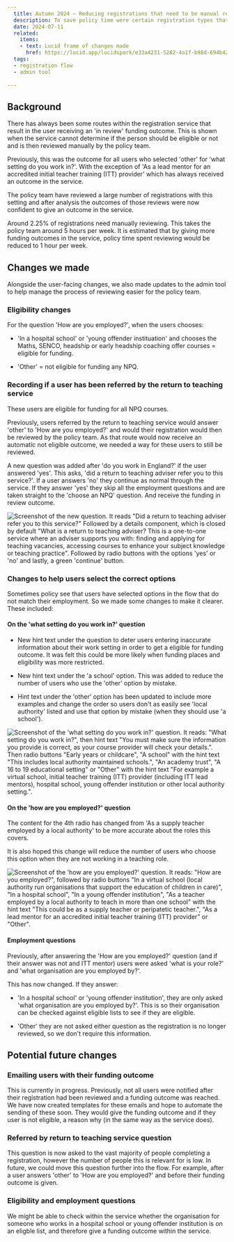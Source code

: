 ```yaml
---
  title: Autumn 2024 – Reducing registrations that need to be manual reviewed   
  description: To save policy time were certain registration types that could now receive their funding outcome within the service. 
  date: 2024-07-11
  related:
    items:
    - text: Lucid frame of changes made
      href: https://lucid.app/lucidspark/e33a4231-5282-4a1f-b98d-694b4295d6cc/edit?view_items=z~2kQ7904z5N&invitationId=inv_31cc941f-c63c-4ac5-95fc-2775e26969fc 
  tags:
  - registration flow
  - admin tool  
     
---
```


## Background

There has always been some routes within the registration service that result in the user receiving an 'in review' funding outcome. This is shown when the service cannot determine if the person should be eligible or not and is then reviewed manually by the policy team. 

Previously, this was the outcome for all users who selected 'other' for 'what setting do you work in?'. With the exception of 'As a lead mentor for an accredited initial teacher training (ITT) provider' which has always received an outcome in the service. 

The policy team have reviewed a large number of registrations with this setting and after analysis the outcomes of those reviews were now confident to give an outcome in the service. 

Around 2.25% of registrations need manually reviewing. This takes the policy team around 5 hours per week. It is estimated that by giving more funding outcomes in the service, policy time spent reviewing would be reduced to 1 hour per week. 

## Changes we made 

Alongside the user-facing changes, we also made updates to the admin tool to help manage the process of reviewing easier for the policy team. 

### Eligibility changes 

For the question 'How are you employed?', when the users chooses: 

- 'In a hospital school' or 'young offender instituation' and chooses the Maths, SENCO, headship or early headship coaching offer courses = eligible for funding. 

- 'Other' = not eligible for funding any NPQ. 

### Recording if a user has been referred by the return to teaching service

These users are eligible for funding for all NPQ courses. 

Previously, users referred by the return to teaching service would answer 'other' to 'How are you employed?' and would their registration would then be reviewed by the policy team. As that route would now receive an automatic not eligible outcome, we needed a way for these users to still be reviewed. 

A new question was added after 'do you work in England?' if the user answered 'yes'. This asks, 'did a return to teaching adviser refer you to this service?'. If a user answers 'no' they continue as normal through the service. If they answer 'yes' they skip all the employment questions and are taken straight to the 'choose an NPQ' question. And receive the funding in review outcome. 

![Screenshot of the new question. It reads "Did a return to teaching adviser refer you to this service?" Followed by a details component, which is closed by default "What is a return to teaching adviser? This is a one-to-one service where an adviser supports you with: finding and applying for teaching vacancies, accessing courses to enhance your subject knowledge or teaching practice". Followed by radio buttons with the options 'yes' or 'no' and lastly, a green 'continue' button.](/register-for-an-npq/2024-07-11-reviewed-registrations/referred-by-rtta.png)

### Changes to help users select the correct options 

Sometimes policy see that users have selected options in the flow that do not match their employment. So we made some changes to make it clearer. These included: 

#### On the 'what setting do you work in?' question

- New hint text under the question to deter users entering inaccurate information about their work setting in order to get a eligible for funding outcome. It was felt this could be more likely when funding places and eligibility was more restricted. 

- New hint text under the 'a school' option. This was added to reduce the number of users who use the 'other' option by mistake. 

- Hint text under the 'other' option has been updated to include more examples and change the order so users don't as easily see 'local authority' listed and use that option by mistake (when they should use 'a school'). 

![Screenshot of the 'what setting do you work in?' question. It reads: "What setting do you work in?", then hint text "You must make sure the information you provide is correct, as your course provider will check your details.". Then radio buttons "Early years or childcare", "A school" with the hint text "This includes local authority maintained schools.", "An academy trust", "A 16 to 19 educational setting" or "Other" with the hint text "For example a virtual school, initial teacher training (ITT) provider (including ITT lead mentors), hospital school, young offender institution or other local authority setting.".](/register-for-an-npq/2024-07-11-reviewed-registrations/setting-question.png)

#### On the 'how are you employed?' question

The content for the 4th radio has changed from 'As a supply teacher employed by a local authority' to be more accurate about the roles this covers. 

It is also hoped this change will reduce the number of users who choose this option when they are not working in a teaching role.  

![Screenshot of the 'how are you employed?' question. It reads: "How are you employed?", followed by radio buttons "In a virtual school (local authority run organisations that support the education of children in care)", "In a hospital school", "In a young offender institution", "As a teacher employed by a local authority to teach in more than one school" with the hint text "This could be as a supply teacher or peripatetic teacher.", "As a lead mentor for an accredited initial teacher training (ITT) provider" or "Other".](/register-for-an-npq/2024-07-11-reviewed-registrations/how-employed-question.png)

#### Employment questions 

Previously, after answering the 'How are you employed?' question (and if their answer was not and ITT mentor) users were asked 'what is your role?' and 'what organisation are you employed by?'.

This has now changed. If they answer: 

- 'In a hospital school' or 'young offender institution', they are only asked 'what organisation are you employed by?'. This is so their organisation can be checked against eligible lists to see if they are eligible. 

- 'Other' they are not asked either question as the registration is no longer reviewed, so we don't require this information. 

## Potential future changes

### Emailing users with their funding outcome
This is currently in progress. Previously, not all users were notified after their registration had been reviewed and a funding outcome was reached. We have now created templates for these emails and hope to automate the sending of these soon. They would give the funding outcome and if they user is not eligible, a reason why (in the same way as the service does). 

### Referred by return to teaching service question
This question is now asked to the vast majority of people completing a registration, however the number of people this is relevant for is low. In future, we could move this question further into the flow. For example, after a user answers 'other' to 'How are you employed?' and before their funding outcome is given. 

### Eligibility and employment questions

We might be able to check within the service whether the organisation for someone who works in a hospital school or young offender institution is on an eligble list, and therefore give a funding outcome within the service.  
